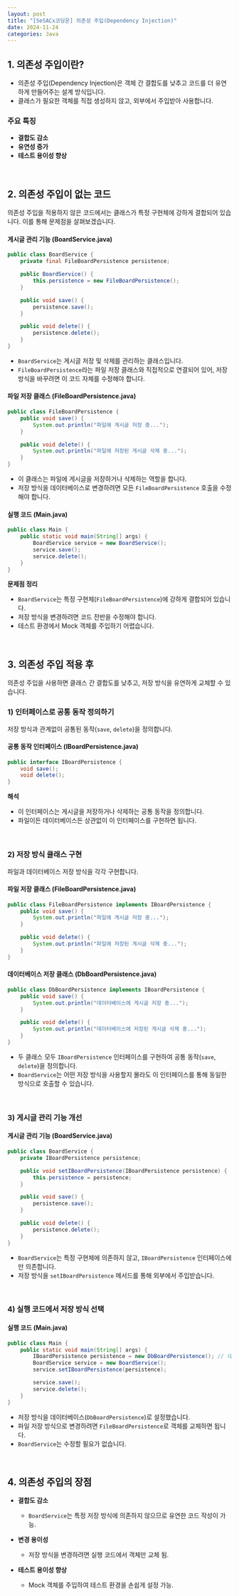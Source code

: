 ```yaml
---
layout: post  
title: "[SeSACx코딩온] 의존성 주입(Dependency Injection)"  
date: 2024-11-24  
categories: Java  
---
```


## 1. 의존성 주입이란?

- 의존성 주입(Dependency Injection)은 객체 간 결합도를 낮추고 코드를 더 유연하게 만들어주는 설계 방식입니다.  
- 클래스가 필요한 객체를 직접 생성하지 않고, 외부에서 주입받아 사용합니다.

### 주요 특징

- **결합도 감소**  
- **유연성 증가**  
- **테스트 용이성 향상**  

<br>

## 2. 의존성 주입이 없는 코드

의존성 주입을 적용하지 않은 코드에서는 클래스가 특정 구현체에 강하게 결합되어 있습니다. 이를 통해 문제점을 살펴보겠습니다.

#### 게시글 관리 기능 (BoardService.java)

```java
public class BoardService {
    private final FileBoardPersistence persistence;

    public BoardService() {
        this.persistence = new FileBoardPersistence();
    }

    public void save() {
        persistence.save();
    }

    public void delete() {
        persistence.delete();
    }
}
```

- `BoardService`는 게시글 저장 및 삭제를 관리하는 클래스입니다.  
- `FileBoardPersistence`라는 파일 저장 클래스와 직접적으로 연결되어 있어, 저장 방식을 바꾸려면 이 코드 자체를 수정해야 합니다.  

#### 파일 저장 클래스 (FileBoardPersistence.java)

```java
public class FileBoardPersistence {
    public void save() {
        System.out.println("파일에 게시글 저장 중...");
    }

    public void delete() {
        System.out.println("파일에 저장된 게시글 삭제 중...");
    }
}
```

- 이 클래스는 파일에 게시글을 저장하거나 삭제하는 역할을 합니다.  
- 저장 방식을 데이터베이스로 변경하려면 모든 `FileBoardPersistence` 호출을 수정해야 합니다.  

#### 실행 코드 (Main.java)

```java
public class Main {
    public static void main(String[] args) {
        BoardService service = new BoardService();
        service.save();
        service.delete();
    }
}
```

**문제점 정리**  
- `BoardService`는 특정 구현체(`FileBoardPersistence`)에 강하게 결합되어 있습니다.  
- 저장 방식을 변경하려면 코드 전반을 수정해야 합니다.  
- 테스트 환경에서 Mock 객체를 주입하기 어렵습니다.  

<br>

## 3. 의존성 주입 적용 후

의존성 주입을 사용하면 클래스 간 결합도를 낮추고, 저장 방식을 유연하게 교체할 수 있습니다.

### 1) 인터페이스로 공통 동작 정의하기

저장 방식과 관계없이 공통된 동작(`save`, `delete`)을 정의합니다.

#### 공통 동작 인터페이스 (IBoardPersistence.java)

```java
public interface IBoardPersistence {
    void save();
    void delete();
}
```

**해석**  
- 이 인터페이스는 게시글을 저장하거나 삭제하는 공통 동작을 정의합니다.  
- 파일이든 데이터베이스든 상관없이 이 인터페이스를 구현하면 됩니다.  

<br>

### 2) 저장 방식 클래스 구현

파일과 데이터베이스 저장 방식을 각각 구현합니다.

#### 파일 저장 클래스 (FileBoardPersistence.java)

```java
public class FileBoardPersistence implements IBoardPersistence {
    public void save() {
        System.out.println("파일에 게시글 저장 중...");
    }

    public void delete() {
        System.out.println("파일에 저장된 게시글 삭제 중...");
    }
}
```

#### 데이터베이스 저장 클래스 (DbBoardPersistence.java)

```java
public class DbBoardPersistence implements IBoardPersistence {
    public void save() {
        System.out.println("데이터베이스에 게시글 저장 중...");
    }

    public void delete() {
        System.out.println("데이터베이스에 저장된 게시글 삭제 중...");
    }
}
```

- 두 클래스 모두 `IBoardPersistence` 인터페이스를 구현하여 공통 동작(`save`, `delete`)을 정의합니다.  
- `BoardService`는 어떤 저장 방식을 사용할지 몰라도 이 인터페이스를 통해 동일한 방식으로 호출할 수 있습니다.  

<br>

### 3) 게시글 관리 기능 개선

#### 게시글 관리 기능 (BoardService.java)

```java
public class BoardService {
    private IBoardPersistence persistence;

    public void setIBoardPersistence(IBoardPersistence persistence) {
        this.persistence = persistence;
    }

    public void save() {
        persistence.save();
    }

    public void delete() {
        persistence.delete();
    }
}
```

- `BoardService`는 특정 구현체에 의존하지 않고, `IBoardPersistence` 인터페이스에만 의존합니다.  
- 저장 방식을 `setIBoardPersistence` 메서드를 통해 외부에서 주입받습니다.  

<br>

### 4) 실행 코드에서 저장 방식 선택

#### 실행 코드 (Main.java)

```java
public class Main {
    public static void main(String[] args) {
        IBoardPersistence persistence = new DbBoardPersistence(); // 데이터베이스 방식 선택
        BoardService service = new BoardService();
        service.setIBoardPersistence(persistence);

        service.save();
        service.delete();
    }
}
```

- 저장 방식을 데이터베이스(`DbBoardPersistence`)로 설정했습니다.  
- 파일 저장 방식으로 변경하려면 `FileBoardPersistence`로 객체를 교체하면 됩니다.  
- `BoardService`는 수정할 필요가 없습니다.  

<br>

## 4. 의존성 주입의 장점

- **결합도 감소**  
   - `BoardService`는 특정 저장 방식에 의존하지 않으므로 유연한 코드 작성이 가능.

- **변경 용이성**  
   - 저장 방식을 변경하려면 실행 코드에서 객체만 교체 됨.

- **테스트 용이성 향상**  
   - Mock 객체를 주입하여 테스트 환경을 손쉽게 설정 가능.
